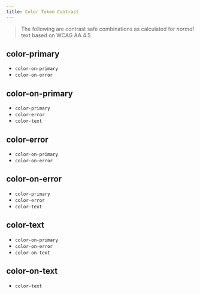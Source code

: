 ```yaml
---
title: Color Token Contrast
---
```


> The following are contrast safe combinations as calculated for _normal_ text based on WCAG AA 4.5

## color-primary
  - `color-on-primary`
  - `color-on-error`

## color-on-primary
  - `color-primary`
  - `color-error`
  - `color-text`

## color-error
  - `color-on-primary`
  - `color-on-error`

## color-on-error
  - `color-primary`
  - `color-error`
  - `color-text`

## color-text
  - `color-on-primary`
  - `color-on-error`
  - `color-on-text`

## color-on-text
  - `color-text`
